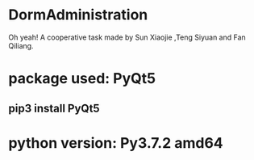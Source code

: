 # DormAdministration
Oh yeah!  A  cooperative task  made by  Sun Xiaojie ,Teng Siyuan and Fan Qiliang.
# package used: PyQt5
## pip3 install PyQt5
# python version: Py3.7.2 amd64
